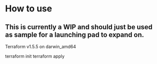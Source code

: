 # How to use

## This is currently a WIP and should just be used as sample for a launching pad to expand on.

Terraform v1.5.5
on darwin_amd64

terraform init
terraform apply
